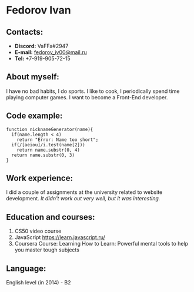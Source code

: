 # Fedorov Ivan

## Contacts:
* **Discord:** VaFFa\#2947
* **E-mail:** fedorov_iv00@mail.ru
* **Tel:** +7-919-905-72-15

## About myself:
I have no bad habits, I do sports. I like to cook, I periodically spend time playing computer games. I want to become a Front-End developer.

## Code example:

```
function nicknameGenerator(name){
  if(name.length < 4)
    return "Error: Name too short";
  if(/[aeiou]/i.test(name[2]))
    return name.substr(0, 4)
  return name.substr(0, 3)
}
```

## Work experience:
I did a couple of assignments at the university related to website development. *It didn't work out very well, but it was interesting.*

## Education and courses:
1.	CS50 video course
2.	JavaScript https://learn.javascript.ru/
3.	Coursera Course: Learning How to Learn: Powerful mental tools to help you master tough subjects

## Language:
English level (in 2014) - B2
